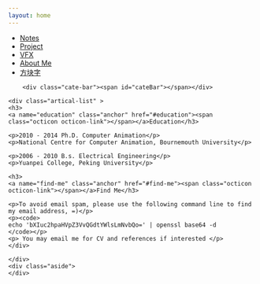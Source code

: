 ```yaml
---
layout: home
---
```

<div class="index-content aboutme">
    <div class="section">
        <ul class="artical-cate">
            <li><a href="/"><span>Notes</span></a></li>
            <li ><a href="/project"><span>Project</span></a></li>
            <li ><a href="/vfx"><span>VFX</span></a></li>
            <li class="on"><a href="/aboutme"><span>About Me</span></a></li>
            <li ><a href="/opinion"><span>方块字</span></a></li>
        </ul>

        <div class="cate-bar"><span id="cateBar"></span></div>

	<div class="artical-list" >
	<h3>
	<a name="education" class="anchor" href="#education"><span class="octicon octicon-link"></span></a>Education</h3>

	<p>2010 - 2014 Ph.D. Computer Animation</p>
	<p>National Centre for Computer Animation, Bournemouth University</p>

	<p>2006 - 2010 B.s. Electrical Engineering</p>
	<p>Yuanpei College, Peking University</p>

	<h3>
	<a name="find-me" class="anchor" href="#find-me"><span class="octicon octicon-link"></span></a>Find Me</h3>

	<p>To avoid email spam, please use the following command line to find my email address, =)</p>
	<p><code>
	echo 'bXIuc2hpaHVpZ3VvQGdtYWlsLmNvbQo=' | openssl base64 -d
	</code></p>
	<p> You may email me for CV and references if interested </p>
	</div>

    </div>
    <div class="aside">
    </div>
</div>

